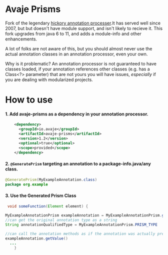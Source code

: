# Avaje Prisms

Fork of the legendary [hickory annotation processer](https://javadoc.io/static/com.jolira/hickory/1.0.0/net/java/dev/hickory/prism/package-summary.html).It has served well since 2007, but but doesn't have module support, and isn't likely to recieve it. This fork upgrades from java 6 to 11, and adds a module-info and other enhancements.

A lot of folks are not aware of this, but you should almost never use the actual annotation classes in an annotation processor, even your own.

Why is it problematic? An annotation processor is not guaranteed to have classes loaded, if your annotation references other classes (e.g. has a Class<?> parameter) that are not yours you will have issues, *especially* if you are dealing with modularized projects.

# How to use

#### 1. Add avaje-prisms as a dependency in your annotation processor.
```xml
    <dependency>
      <groupId>io.avaje</groupId>
      <artifactId>avaje-prisms</artifactId>
      <version>1.2</version>
      <optional>true</optional>
      <scope>provided</scope>
    </dependency>
```

#### 2. `@GeneratePrism` targeting an annotation to a package-info.java/any class.

```java
@GeneratePrism(MyExampleAnnotation.class)
package org.example
```


#### 3. Use the Generated Prism Class

```java
 void someFunction(Element element) {
    
MyExampleAnnotationPrism exampleAnnotation = MyExampleAnnotationPrism.getInstanceOn(element);
//can get the original annotation type as a string
String annotationQualifiedType = MyExampleAnnotationPrism.PRISM_TYPE

//can call the annotation methods as if the annotation was actually present on the classpath.
exampleAnnotation.getValue()
  ...
    }
```

